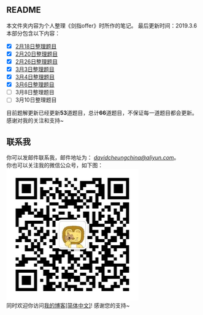 ﻿
## README
本文件夹内容为个人整理《剑指offer》时所作的笔记。
最后更新时间：2019.3.6
本部分包含以下内容：
 - [x] [2月18日整理题目](https://github.com/dqhplhzz2008/Study-notes/blob/master/Algorithm/jianzhioffer0218.md)
 - [x] [2月20日整理题目](https://github.com/dqhplhzz2008/Study-notes/blob/master/Algorithm/jianzhioffer0220.md)
 - [x] [2月26日整理题目](https://github.com/dqhplhzz2008/Study-notes/blob/master/Algorithm/jianzhioffer0220.md)
 - [x] [3月3日整理题目](https://github.com/dqhplhzz2008/Study-notes/blob/master/Algorithm/jianzhioffer0303.md)
 - [x] [3月4日整理题目](https://github.com/dqhplhzz2008/Study-notes/blob/master/Algorithm/jianzhioffer0304.md) 
 - [x] [3月6日整理题目](https://github.com/dqhplhzz2008/Study-notes/blob/master/Algorithm/jianzhioffer0306.md) 
 - [ ] 3月8日整理题目
 - [ ] 3月10日整理题目

目前题解更新已经更新**53**道题目，总计**66**道题目，不保证每一道题目都会更新。感谢对我的关注和支持~

## 联系我
你可以发邮件联系我，邮件地址为： *davidcheungchina@aliyun.com*。<br>
你也可以关注我的微信公众号，如下图：
![](https://github.com/dqhplhzz2008/dqhplhzz2008.github.io/raw/master/weixingongzhonghao.jpg)  <br>
同时欢迎你访问[我的博客[简体中文]](http://www.yushuai.xyz)!
感谢您的支持~
